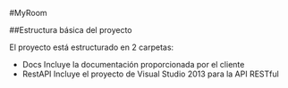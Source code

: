 #MyRoom

##Estructura básica del proyecto

El proyecto está estructurado en 2 carpetas:

* Docs Incluye la documentación proporcionada por el cliente
* RestAPI Incluye el proyecto de Visual Studio 2013 para la API RESTful